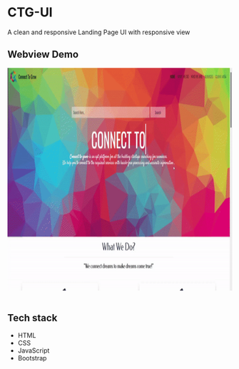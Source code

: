 # CTG-UI

A clean and responsive Landing Page UI with responsive view

## Webview Demo

<img src="https://github.com/prkhrv/CTG-UI/blob/master/ctg-demo.gif" height="500">&nbsp;   &nbsp;   &nbsp;   &nbsp;   &nbsp; 

## Tech stack
- HTML
- CSS
- JavaScript
- Bootstrap



